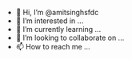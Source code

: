 - 👋 Hi, I’m @amitsinghsfdc
- 👀 I’m interested in ...
- 🌱 I’m currently learning ...
- 💞️ I’m looking to collaborate on ...
- 📫 How to reach me ...

<!---
amitsinghsfdc/amitsinghsfdc is a ✨ special ✨ repository because its `README.md` (this file) appears on your GitHub profile.
You can click the Preview link to take a look at your changes.
--->
